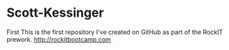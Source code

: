 Scott-Kessinger
===============

First
This is the first repository I've created on GitHub as part of the RockIT prework. http://rockitbootcamp.com
